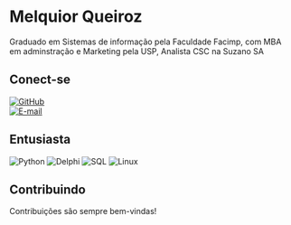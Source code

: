 # Melquior Queiroz

Graduado em Sistemas de informação pela Faculdade Facimp, com MBA em adminstração e Marketing pela USP, Analista CSC na Suzano SA




## Conect-se 
[![GitHub](https://img.shields.io/badge/GitHub-100000?style=for-the-badge&logo=github&logoColor=white)](https://github.com/melquiorq)   
[![E-mail](https://img.shields.io/badge/-Email-000?style=for-the-badge&logo=microsoft-outlook&logoColor=007BFF)](mailto:bandeiramq@gmail.com)

## Entusiasta
![Python](https://img.shields.io/badge/python-3670A0?style=for-the-badge&logo=python&logoColor=ffdd54)  ![Delphi](https://img.shields.io/badge/Delphi-CC342D?style=for-the-badge&logo=delphi&logoColor=white)   ![SQL](https://img.shields.io/badge/SQL-00000F?style=for-the-badge&logo=mysql&logoColor=white)  ![Linux](https://img.shields.io/badge/Linux-000?style=for-the-badge&logo=linux&logoColor=FCC624)
## Contribuindo

Contribuições são sempre bem-vindas!